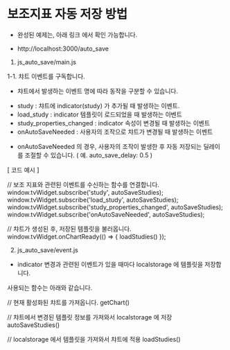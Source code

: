 # 보조지표 자동 저장 방법

* 완성된 예제는, 아래 링크 에서 확인 가능합니다.
- http://localhost:3000/auto_save


1. js_auto_save/main.js

1-1. 챠트 이벤트를 구독합니다.
* 챠트에서 발생하는 이벤트 명에 따라 동작을 구분할 수 있습니다.

- study : 챠트에 indicator(study) 가 추가될 때 발생하는 이벤트.
- load_study : indicator 템플릿이 로드되었을 때 발생하는 이벤트
- study_properties_changed : indicator 속성이 변경될 때 발생하는 이벤트
- onAutoSaveNeeded : 사용자의 조작으로 챠트가 변경될 때 발생하는 이벤트

* onAutoSaveNeeded 의 경우, 사용자의 조작이 발생한 후 자동 저장되는 딜레이를 조절할 수 있습니다.
( 예. auto_save_delay: 0.5 )


[ 코드 예시 ]

// 보조 지표와 관련된 이벤트를 수신하는 함수를 연결합니다.
window.tvWidget.subscribe('study', autoSaveStudies);
window.tvWidget.subscribe('load_study', autoSaveStudies);
window.tvWidget.subscribe('study_properties_changed', autoSaveStudies);
window.tvWidget.subscribe('onAutoSaveNeeded', autoSaveStudies);

// 챠트가 생성된 후, 저장된 템플릿을 불러옵니다.
window.tvWidget.onChartReady(() => {
    loadStudies()
});




2. js_auto_save/event.js

* indicator 변경과 관련된 이벤트가 있을 때마다 localstorage 에 템플릿을 저장합니다.

사용되는 함수는 아래와 같습니다.

// 현재 활성화된 챠트를 가져옵니다.
getChart()

// 챠트에서 변경된 템플릿 정보를 가져와서 localstorage 에 저장 
autoSaveStudies()

// localstorage 에서 템플릿을 가져와서 챠트에 적용
loadStudies()

